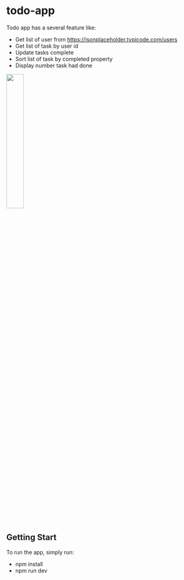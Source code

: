 # todo-app
Todo app has a several feature like:
- Get list of user from https://jsonplaceholder.typicode.com/users
- Get list of task by user id
- Update tasks complete
- Sort list of task by completed property
- Display number task had done

<img src="https://user-images.githubusercontent.com/101312630/234788051-c439efac-8ee5-4ce0-8b59-2b2a8d72957d.png" width="30%" height="30%">

## Getting Start
To run the app, simply run:
- npm install
- npm run dev
